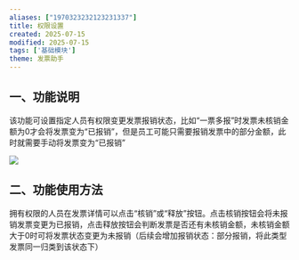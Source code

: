 ```yaml
---
aliases: ["1970323232123231337"]
title: 权限设置
created: 2025-07-15
modified: 2025-07-15
tags: ['基础模块']
theme: 发票助手
---
```


## 一、功能说明

该功能可设置指定人员有权限变更发票报销状态，比如“一票多报”时发票未核销金额为0才会将发票变为“已报销”，但是员工可能只需要报销发票中的部分金额，此时就需要手动将发票变为“已报销”

![](https://myhelpdoc.oss-cn-heyuan.aliyuncs.com/mdimages/21fb399284a601cfbcd8c28dfbb4cd6f.jpg)

## 二、功能使用方法

拥有权限的人员在发票详情可以点击“核销”或“释放”按钮。点击核销按钮会将未报销发票变更为已报销，点击释放按钮会判断发票是否还有未核销金额，未核销金额大于0时可将发票状态变更为未报销（后续会增加报销状态：部分报销，将此类型发票同一归类到该状态下）

